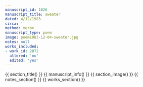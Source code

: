```yaml
---
manuscript_id: 1026
manuscript_title: sweater
dated: 4/12/1983
circa: ''
method: xerox
manuscript_type: poem
image: poem1983-12-04-sweater.jpg
notes: null
works_included:
- work_id: 2872
  altered: 'no'
  edited: 'yes'
---
```


{{ section_title() }}
{{ manuscript_info() }}
{{ section_image() }}
{{ notes_section() }}
{{ works_section() }}
